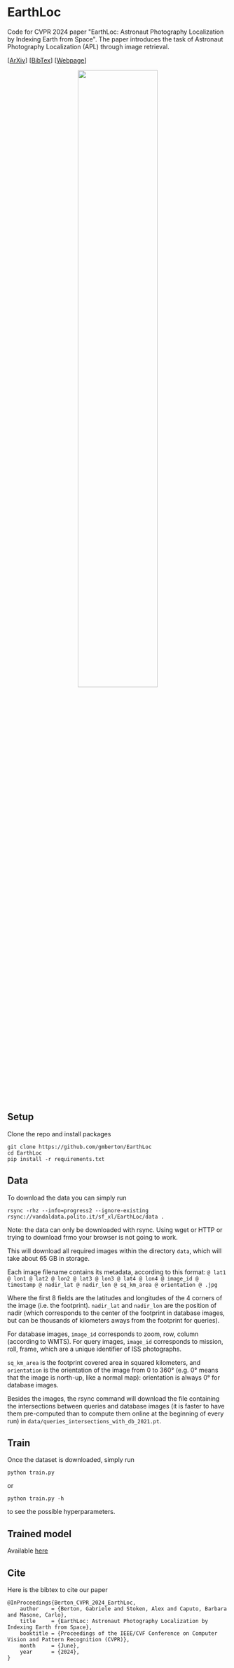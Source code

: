 # EarthLoc
Code for CVPR 2024 paper "EarthLoc: Astronaut Photography Localization by Indexing Earth from Space".
The paper introduces the task of Astronaut Photography Localization (APL) through image retrieval.

[[ArXiv](https://arxiv.org/abs/2403.06758)] [[BibTex](https://github.com/gmberton/EarthLoc?tab=readme-ov-file#cite)] [[Webpage](https://earthloc-and-earthmatch.github.io/)]

<p  align="center">
  <img src="https://github.com/EarthLoc-and-EarthMatch/EarthLoc-and-EarthMatch.github.io/blob/b0902f64ef548ee1e3e5d5fdbda3c99e7ef27146/static/images/task_animation_low_res.gif" width="60%"/>
</p>


## Setup
Clone the repo and install packages
```
git clone https://github.com/gmberton/EarthLoc
cd EarthLoc
pip install -r requirements.txt
```

## Data
To download the data you can simply run
```
rsync -rhz --info=progress2 --ignore-existing rsync://vandaldata.polito.it/sf_xl/EarthLoc/data .
```
Note: the data can only be downloaded with rsync. Using wget or HTTP or trying to download frmo your browser is not going to work.

This will download all required images within the directory `data`, which will take about 65 GB in storage.

Each image filename contains its metadata, according to this format:
`
@ lat1 @ lon1 @ lat2 @ lon2 @ lat3 @ lon3 @ lat4 @ lon4 @ image_id @ timestamp @ nadir_lat @ nadir_lon @ sq_km_area @ orientation @ .jpg
`

Where the first 8 fields are the latitudes and longitudes of the 4 corners of the image (i.e. the footprint). `nadir_lat` and `nadir_lon` are the position of nadir (which corresponds to the center of the footprint in database images, but can be thousands of kilometers aways from the footprint for queries).

For database images, `image_id` corresponds to zoom, row, column (according to WMTS).
For query images, `image_id` corresponds to mission, roll, frame, which are a unique identifier of ISS photographs.

`sq_km_area` is the footprint covered area in squared kilometers, and `orientation` is the orientation of the image from 0 to 360° (e.g. 0° means that the image is north-up, like a normal map): orientation is always 0° for database images.

Besides the images, the rsync command will download the file containing the intersections between queries and database images (it is faster to have them pre-computed than to compute them online at the beginning of every run) in `data/queries_intersections_with_db_2021.pt`.

## Train
Once the dataset is downloaded, simply run
```
python train.py
```
or
```
python train.py -h
```
to see the possible hyperparameters.


## Trained model

Available [here](https://drive.google.com/file/d/1NJUVZm6-JncHRR01pjj4QjWNYjcLbIzm/view?usp=drive_link)


## Cite
Here is the bibtex to cite our paper
```
@InProceedings{Berton_CVPR_2024_EarthLoc,
    author    = {Berton, Gabriele and Stoken, Alex and Caputo, Barbara and Masone, Carlo},
    title     = {EarthLoc: Astronaut Photography Localization by Indexing Earth from Space},
    booktitle = {Proceedings of the IEEE/CVF Conference on Computer Vision and Pattern Recognition (CVPR)},
    month     = {June},
    year      = {2024},
}
```
